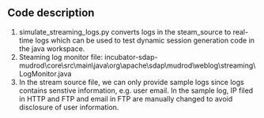 ## Code description
1. simulate_streaming_logs.py converts logs in the steam_source to real-time logs which can be used to test dynamic session generation code in the java workspace. 
2. Steaming log monitor file: incubator-sdap-mudrod\core\src\main\java\org\apache\sdap\mudrod\weblog\streaming\LogMonitor.java
3. In the stream source file, we can only provide sample logs since logs contains senstive information, e.g. user email. In the sample log, IP filed in HTTP and FTP and email in FTP are manually changed to avoid disclosure of user information.

